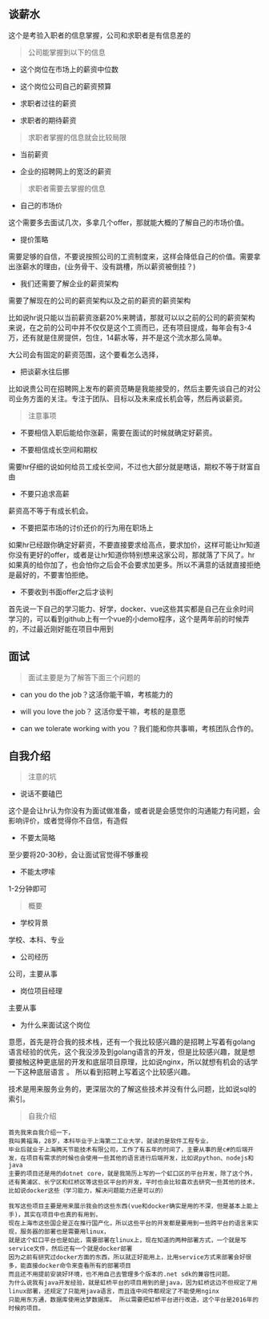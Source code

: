## 谈薪水

这个是考验入职者的信息掌握，公司和求职者是有信息差的

>公司能掌握到以下的信息

* 这个岗位在市场上的薪资中位数

* 这个岗位公司自己的薪资预算

* 求职者过往的薪资

* 求职者的期待薪资

>求职者掌握的信息就会比较局限

* 当前薪资

* 企业的招聘网上的宽泛的薪资

>求职者需要去掌握的信息

* 自己的市场价

这个需要多去面试几次，多拿几个offer，那就能大概的了解自己的市场价值。

* 提价策略

需要足够的自信，不要说按照公司的工资制度来，这样会降低自己的价值。需要拿出涨薪水的理由，(业务骨干、没有跳槽，所以薪资被倒挂？)

* 我们还需要了解企业的薪资架构

需要了解现在的公司的薪资架构以及之前的薪资的薪资架构

比如说hr说只能以当前薪资涨薪20%来聘请，那就可以以之前的公司的薪资架构来说，在之前的公司中并不仅仅是这个工资而已，还有项目提成，每年会有3-4万，还有就是住房提供，包住，14薪水等，并不是这个流水那么简单。

大公司会有固定的薪资范围，这个要看怎么选择，

* 把谈薪水往后挪

比如说贵公司在招聘网上发布的薪资范畴是我能接受的，然后主要先谈自己的对公司业务方面的关注。专注于团队、目标以及未来成长机会等，然后再谈薪资。

>注意事项

* 不要相信入职后能给你涨薪，需要在面试的时候就确定好薪资。

* 不要相信成长空间和期权

需要hr仔细的说如何给员工成长空间，不过也大部分就是瞎话，期权不等于财富自由

* 不要只追求高薪

薪资高不等于有成长机会。

* 不要把菜市场的讨价还价的行为用在职场上

如果hr已经跟你确定好薪资，不要直接要求给高点，要求加价，这样可能让hr知道你没有更好的offer，或者是让hr知道你特别想来这家公司，那就落了下风了。hr如果真的给你加了，也会怕你之后会不会要求加更多。所以不满意的话就直接拒绝是最好的，不要害怕拒绝。

* 不要收到书面offer之后才谈判


首先说一下自己的学习能力、好学，docker、vue这些其实都是自己在业余时间学习的，可以看到github上有一个vue的小demo程序，这个是两年前的时候弄的，不过最近刚好能在项目中用到

## 面试

>面试主要是为了解答下面三个问题的

* can you do the job？这活你能干嘛，考核能力的

* will you love the job？ 这活你爱干嘛，考核的是意愿

* can we tolerate working with you ？我们能和你共事嘛，考核团队合作的。

## 自我介绍

>注意的坑

* 说话不要磕巴

这个是会让hr认为你没有为面试做准备，或者说是会感觉你的沟通能力有问题，会影响评价，或者觉得你不自信，有造假

* 不要太简略

至少要将20-30秒，会让面试官觉得不够重视

* 不能太啰嗦

1-2分钟即可

>概要

* 学校背景

学校、本科、专业

* 公司经历

公司，主要从事

* 岗位项目经理

主要从事

* 为什么来面试这个岗位

意愿，首先是符合我的技术栈，还有一个我比较感兴趣的是招聘上写着有golang语言经验的优先，这个我没涉及到golang语言的开发，但是比较感兴趣，就是想要接触这种更底层的开发和底层项目原理，比如说nginx，所以就想有机会的话学一下这种底层语言
。
所以看到招聘上写着这个比较感兴趣。

技术是用来服务业务的，更深层次的了解这些技术并没有什么问题，比如说sql的索引。

>自我介绍

```
首先我来自我介绍一下，
我叫黄福海，28岁，本科毕业于上海第二工业大学，就读的是软件工程专业，
毕业后就业于上海腾天节能技术有限公司，工作了有五年的时间了，主要从事的是c#的后端开发，在项目有需求的时候也会使用一些其他的语言进行后端开发，比如说python、nodejs和java
主要的项目还是用的dotnet core，就是我简历上写的一个虹口区的平台开发，除了这个外，还有黄浦区、长宁区和红桥区等这些区平台的开发，平时也会比较喜欢去研究一些其他的技术，比如说docker这些（学习能力，解决问题能力还是可以的）
```

```
我写这些项目主要是用来展示我会的这些东西(vue和docker确实是用的不深，但是基本上能上手)，其实在项目中也真的有用到，
现在上海市这些国企是正在推行国产化，所以这些平台的开发都是要用到一些跨平台的语言来实现，服务器的部署也是需要用linux，
就是这个虹口平台也是如此，需要部署在linux上，现在知道的两种部署方式，一个就是写service文件，然后还有一个就是docker部署
因为之前有研究过docker方面的东西，所以就正好能用上，比用service方式来部署会好很多，能直接docker命令来查看所有的部署项目
而且还不用提前安装好环境，也不用自己去管理多个版本的.net sdk的兼容性问题。
为什么说我有java开发经验，就是虹桥平台的项目用到的是java，因为虹桥这边不但规定了用linux部署，还规定了只能用java语言，而且连中间件都规定了不能使用nginx
只能用东方通，数据库使用达梦数据库。 所以需要把虹桥平台进行改造，这个平台是2016年的时候的项目。
```
